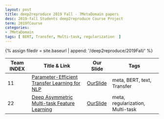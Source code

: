 ```yaml
---
layout: post
title: deep2reproduce 2019 Fall - 7MetaDomain papers 
desc: 2019-fall Students deep2reproduce Course Project
term: 2019fCourse
categories:
- 7MetaDomain
tags: [ BERT, Transfer, Multi-task, regularization  ]
---
```



{% assign filedir =  site.baseurl  | append: '/deep2reproduce/2019Fall/' %}



|Team INDEX     |Title  & Link  | Our Slide |  Tags | 
|------|----------------------------|----------|----------|
|11   | [Parameter-Efficient Transfer Learning for NLP](https://arxiv.org/abs/1902.00751)|  [OurSlide]({{filedir}}/T11_Schoch_Stephaniesns2gr_Parameter-Efficient_Transfer.pdf) | meta, BERT, text, Transfer|
|22  | [Deep Asymmetric Multi-task Feature Learning](http://proceedings.mlr.press/v80/lee18d/lee18d.pdf)|  [OurSlide]({{filedir}}/T22_Yao_Davidsy8wg_Asymmetric_Multi-task.pdf) | meta, regularization, Multi-task |
